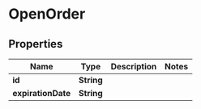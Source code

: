 
# OpenOrder

## Properties
Name | Type | Description | Notes
------------ | ------------- | ------------- | -------------
**id** | **String** |  | 
**expirationDate** | **String** |  | 




